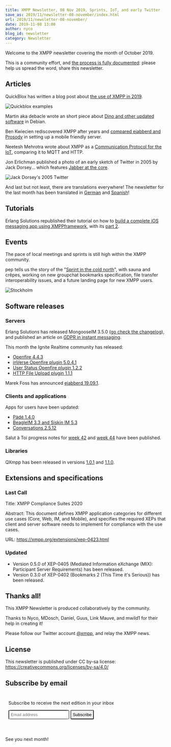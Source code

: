 ```yaml
---
title: XMPP Newsletter, 08 Nov 2019, Sprints, IoT, and early Twitter
save_as: 2019/11/newsletter-08-november/index.html
url: 2019/11/newsletter-08-november/
date: 2019-11-08 13:00
author: nyco
blog_id: newsletter
category: Newsletter
---
```


Welcome to the XMPP newsletter covering the month of October 2019.

This is a community effort, and [the process is fully documented](https://wiki.xmpp.org/web/News_and_Articles_for_the_next_XMPP_Newsletter): please help us spread the word, share this newsletter.

## Articles

QuickBlox has written a blog post about [the use of XMPP in 2019](https://quickblox.com/blog/why-quickblox-choose-xmpp-protocol/).

![Quickblox examples](https://quickblox.com/wp-content/uploads/2019/10/xmpp-body.png)

Martin aka debacle wrote an short piece about [Dino and other updated software](https://xmpp-team.pages.debian.net/blog/2019/10/dino-with-jet-and-bookmarks2.html) in Debian.

Ben Kwiecien rediscovered XMPP after years and [compared ejabberd and Prosody](https://kwiecien.us/archives/2019/10/16/ejabberd_vs__prosody/index.html) in setting up a mobile friendly server.

Neetesh Mehrotra wrote about XMPP as a [Communication Protocol for the IoT](https://opensourceforu.com/2019/10/xmpp-a-communication-protocol-for-the-iot/), comparing it to MQTT and HTTP.

Jon Erlichman published a photo of an early sketch of Twitter in 2005 by Jack Dorsey... which features [Jabber at the core](https://twitter.com/JonErlichman/status/1191369676531621888).

![Jack Dorsey's 2005 Twitter](https://pbs.twimg.com/media/EIiYZ8PXkAYuf5Y?format=jpg&name=900x900)

And last but not least, there are translations everywhere! The newsletter for the last month has been translated in [German](https://www.jabber.de/xmpp-newsletter-01-oktober-2019-fosdem-2020-modernisierung-von-xmpp-peer-networks/) and [Spanish](https://www.jabber.de/xmpp-newsletter-01-de-octubre-de-2019-fosdem-2020-modernizacion-de-xmpp-peer-networks/)!

## Tutorials

Erlang Solutions republished their tutorial on how to [build a complete iOS messaging app using XMPPframework](https://www.erlang-solutions.com/blog/build-a-complete-ios-messaging-app-using-xmppframework-tutorial-part-1.html), with its [part 2](https://www.erlang-solutions.com/blog/xmpp-protocol-build-an-ios-instant-messaging-app-part-2.html).

## Events

The pace of local meetings and sprints is still high within the XMPP community.

pep tells us the story of the "[Sprint in the cold north](https://bouah.net/2019/10/sprint-in-the-cold-north/)", with sauna and crêpes, working on new groupchat bookmarks specification, file transfer interoperability issues, and a future landing page for new XMPP users.

![Stockholm](https://bouah.net/2019/10/stockholm.jpg)

## Software releases
          
### Servers

Erlang Solutions has released MongooseIM 3.5.0 ([go check the changelog](https://github.com/esl/MongooseIM/releases/tag/3.5.0)), and published an article on [GDPR in instant messaging](https://www.erlang-solutions.com/blog/mongooseim-designed-with-privacy-in-mind.html).

This month the Ignite Realtime community has released:

* [Openfire 4.4.3](https://discourse.igniterealtime.org/t/openfire-4-4-3-release/)
*  [inVerse Openfire plugin 5.0.4.1](https://discourse.igniterealtime.org/t/inverse-openfire-plugin-5-0-4-1-released)
* [User Status Openfire plugin 1.2.2](https://discourse.igniterealtime.org/t/user-status-openfire-plugin-1-2-2-released)
* [HTTP File Upload plugin 1.1.1](https://discourse.igniterealtime.org/t/http-file-upload-plugin-1-1-1-released/86563)

Marek Foss has announced [ejabberd 19.09.1](https://blog.process-one.net/ejabberd-19-09-1/).

### Clients and applications

Apps for users have been updated:

* [Pàdé 1.4.0](https://discourse.igniterealtime.org/t/pade-1-4-0-released/86232)
* [BeagleIM 3.3 and Siskin IM 5.3](https://tigase.net/blog-entry/beagleim-33-and-siskin-im-53-released)
* [Conversations 2.5.12](https://github.com/siacs/Conversations/releases/tag/2.5.12)

Salut à Toi progress notes for [week 42](https://www.goffi.org/b/SwbEdDJyy5udRTzvVCbaND/progress-note) and [week 44](https://www.goffi.org/b/iY6WhxWD7Qkv5ew6VbYSPG/progress-note) have been published.

### Libraries

QXmpp has been released in versions [1.0.1](https://github.com/qxmpp-project/QXmpp/blob/stable/CHANGELOG.md#qxmpp-101-oct-14-2019) and [1.1.0](https://github.com/qxmpp-project/qxmpp/blob/stable/CHANGELOG.md#qxmpp-110-oct-23-2019).

## Extensions and specifications

### Last Call

Title: XMPP Compliance Suites 2020

Abstract: This document defines XMPP application categories for different use
cases (Core, Web, IM, and Mobile), and specifies the required XEPs
that client and server software needs to implement for compliance with
the use cases.

URL: https://xmpp.org/extensions/xep-0423.html

### Updated

* Version 0.5.0 of XEP-0405 (Mediated Information eXchange (MIX): Participant Server Requirements) has been released.
* Version 0.3.0 of XEP-0402 (Bookmarks 2 (This Time it's Serious)) has been released.

## Thanks all!

This XMPP Newsletter is produced collaboratively by the community.

Thanks to Nyco, MDosch, Daniel, Guus, Link Mauve, and mwild1 for their help in creating it!

Please follow our Twitter account [@xmpp](https://twitter.com/xmpp), and relay the XMPP news.

## License

This newsletter is published under CC by-sa license: https://creativecommons.org/licenses/by-sa/4.0/

## Subscribe by email

<form style="padding: 10px; margin-bottom: 30px;"
      action="https://tinyletter.com/xmpp" method="post" target="popupwindow"
      onsubmit="window.open('https://tinyletter.com/xmpp', 'popupwindow',
      'scrollbars=yes,width=800,height=600');return true">
<p><label for="tlemail">Subscribe to receive the next edition in your inbox</label></p>
<p>
<input type="text" placeholder="Email address" name="email" id="tlemail" style="padding: 5px; border-radius: 5%" />
<input type="hidden" value="1" name="embed"/>
<input type="submit" style="padding: 5px; border-radius: 5%" value="Subscribe" />
</p>
</form>

See you next month!
